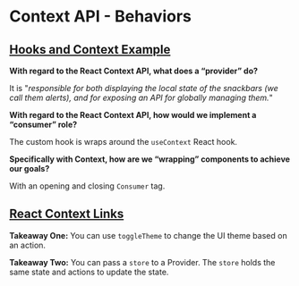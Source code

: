# Context API - Behaviors

## [Hooks and Context Example](https://medium.com/swlh/snackbars-in-react-an-exercise-in-hooks-and-context-299b43fd2a2b)

**With regard to the React Context API, what does a “provider” do?**

It is "*responsible for both displaying the local state of the snackbars (we call them alerts), and for exposing an API for globally managing them.*"

**With regard to the React Context API, how would we implement a “consumer” role?**

The custom hook is wraps around the `useContext` React hook.

**Specifically with Context, how are we “wrapping” components to achieve our goals?**

With an opening and closing `Consumer` tag.

## [React Context Links](https://github.com/diegohaz/awesome-react-context)

**Takeaway One:** You can use `toggleTheme` to change the UI theme based on an action.

**Takeaway Two:** You can pass a `store` to a Provider. The `store` holds the same state and actions to update the state.